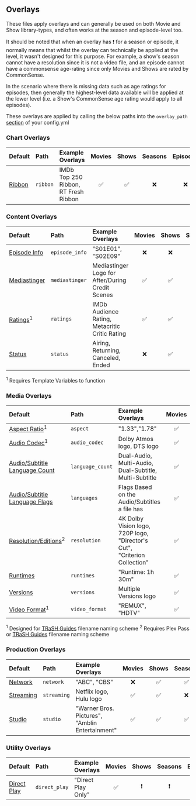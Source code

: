 ## Overlays

These files apply overlays and can generally be used on both Movie and Show library-types, and often works at the season and episode-level too.

It should be noted that when an overlay has &#10071; for a season or episode, it normally means that whilst the overlay can technically be applied at the level, it wasn't designed for this purpose. For example, a show's season cannot have a resolution since it is not a video file, and an episode cannot have a commonsense age-rating since only Movies and Shows are rated by CommonSense. 

In the scenario where there is missing data such as age ratings for episodes, then generally the highest-level data available will be applied at the lower level (i.e. a Show's CommonSense age rating would apply to all episodes).

These overlays are applied by calling the below paths into the `overlay_path` [section](../config/libraries.md#overlay-path) of your config.yml

### Chart Overlays

| Default                           | Path         | Example Overlays                         |  Movies  |  Shows  | Seasons  | Episodes |
|:----------------------------------|:-------------|:-----------------------------------------|:--------:|:-------:|:--------:|:--------:|
| [Ribbon](overlays/ribbon)         | `ribbon`     | IMDb Top 250 Ribbon, RT Fresh Ribbon     | &#9989;  | &#9989; | &#10060; | &#10060; |

### Content Overlays

| Default                                 | Path           | Example Overlays                                 |  Movies  |  Shows   | Seasons  | Episodes |
|:----------------------------------------|:---------------|:-------------------------------------------------|:--------:|:--------:|:--------:|:--------:|
| [Episode Info](overlays/episode_info)   | `episode_info` | "S01E01", "S02E09"                               | &#10060; | &#10060; | &#10060; | &#9989;  |
| [Mediastinger](overlays/mediastinger)   | `mediastinger` | Mediastinger Logo for After/During Credit Scenes | &#9989;  | &#9989;  | &#10060; | &#10060; |
| [Ratings](overlays/ratings)<sup>1</sup> | `ratings`      | IMDb Audience Rating, Metacritic Critic Rating   | &#9989;  | &#9989;  | &#10060; | &#9989;  |
| [Status](overlays/status)               | `status`       | Airing, Returning, Canceled, Ended               | &#10060; | &#9989;  | &#10060; | &#10060; |

<sup>1</sup> Requires Template Variables to function

### Media Overlays

| Default                                                  | Path             | Example Overlays                                                          | Movies  |  Shows   | Seasons  | Episodes |
|:---------------------------------------------------------|:-----------------|:--------------------------------------------------------------------------|:-------:|:--------:|:--------:|:--------:|
| [Aspect Ratio](overlays/aspect)<sup>1</sup>              | `aspect`         | "1.33","1.78"                                                             | &#9989; | &#9989;  | &#9989;  | &#9989;  |
| [Audio Codec](overlays/audio_codec)<sup>1</sup>          | `audio_codec`    | Dolby Atmos logo, DTS logo                                                | &#9989; | &#9989;  | &#9989;  | &#9989;  |
| [Audio/Subtitle Language Count](overlays/language_count) | `language_count` | Dual-Audio, Multi-Audio, Dual-Subtitle, Multi-Subtitle                    | &#9989; | &#9989;  | &#9989;  | &#9989;  |
| [Audio/Subtitle Language Flags](overlays/languages)      | `languages`      | Flags Based on the Audio/Subtitles a file has                             | &#9989; | &#9989;  | &#9989;  | &#9989;  |
| [Resolution/Editions](overlays/resolution)<sup>2</sup>   | `resolution`     | 4K Dolby Vision logo, 720P logo, "Director's Cut", "Criterion Collection" | &#9989; | &#9989;  | &#10060; | &#9989;  |
| [Runtimes](overlays/runtimes)                            | `runtimes`       | "Runtime: 1h 30m"                                                         | &#9989; | &#9989;  | &#10060; | &#9989;  |
| [Versions](overlays/versions)                            | `versions`       | Multiple Versions logo                                                    | &#9989; | &#9989;  | &#9989;  | &#9989;  |
| [Video Format](overlays/video_format)<sup>1</sup>        | `video_format`   | "REMUX", "HDTV"                                                           | &#9989; | &#10071; | &#10071; | &#9989;  |

<sup>1</sup> Designed for [TRaSH Guides](https://trash-guides.info/) filename naming scheme
<sup>2</sup> Requires Plex Pass or [TRaSH Guides](https://trash-guides.info/) filename naming scheme

### Production Overlays

| Default                         | Path        | Example Overlays                                |  Movies  |  Shows  | Seasons  | Episodes |
|:--------------------------------|:------------|:------------------------------------------------|:--------:|:-------:|:--------:|:--------:|
| [Network](overlays/network)     | `network`   | "ABC", "CBS"                                    | &#10060; | &#9989; | &#9989;  | &#9989;  |
| [Streaming](overlays/streaming) | `streaming` | Netflix logo, Hulu logo                         | &#9989;  | &#9989; | &#10060; | &#10060; |
| [Studio](overlays/studio)       | `studio`    | "Warner Bros. Pictures", "Amblin Entertainment" | &#9989;  | &#9989; | &#9989;  | &#9989;  |

### Utility Overlays

| Default                             | Path          | Example Overlays   | Movies  |  Shows   | Seasons  | Episodes |
|:------------------------------------|:--------------|:-------------------|:-------:|:--------:|:--------:|:--------:|
| [Direct Play](overlays/direct_play) | `direct_play` | "Direct Play Only" | &#9989; | &#10071; | &#10071; | &#9989;  |
